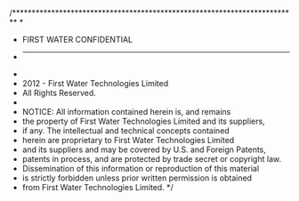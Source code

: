  /*************************************************************************
 * 
 * FIRST WATER CONFIDENTIAL
 * __________________
 * 
 *  2012 - First Water Technologies Limited
 *  All Rights Reserved.
 * 
 * NOTICE:  All information contained herein is, and remains
 * the property of First Water Technologies Limited and its suppliers,
 * if any.  The intellectual and technical concepts contained
 * herein are proprietary to First Water Technologies Limited
 * and its suppliers and may be covered by U.S. and Foreign Patents,
 * patents in process, and are protected by trade secret or copyright law.
 * Dissemination of this information or reproduction of this material
 * is strictly forbidden unless prior written permission is obtained
 * from First Water Technologies Limited.
 */